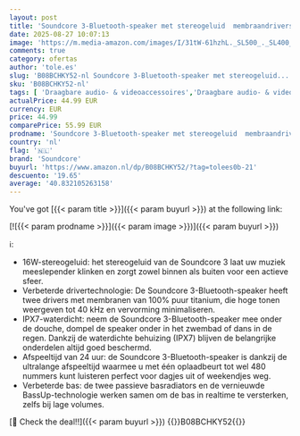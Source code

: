```yaml
---
layout: post
title: 'Soundcore 3-Bluetooth-speaker met stereogeluid  membraandrivers van puur titanium  PartyCast-technologie  BassUp  24u speeltijd  IPX7-waterdicht  app voor aangepaste EQ s  thuis  buiten  strand  park'
date: 2025-08-27 10:07:13
image: 'https://m.media-amazon.com/images/I/31tW-61hzhL._SL500_._SL400_.jpg'
comments: true
category: ofertas
author: 'tole.es'
slug: 'B08BCHKY52-nl Soundcore 3-Bluetooth-speaker met stereogeluid...'
sku: 'B08BCHKY52-nl'
tags: [ 'Draagbare audio- & videoaccessoires','Draagbare audio- & videoapparatuur','Draagbare bluetooth-luidsprekers','Draagbare luidsprekers & dokken','Elektronica','soundcore','🇳🇱', ]
actualPrice: 44.99 EUR
currency: EUR
price: 44.99
comparePrice: 55.99 EUR
prodname: 'Soundcore 3-Bluetooth-speaker met stereogeluid  membraandrivers van puur titanium  PartyCast-technologie  BassUp  24u speeltijd  IPX7-waterdicht  app voor aangepaste EQ s  thuis  buiten  strand  park'
country: 'nl'
flag: '🇳🇱'
brand: 'Soundcore'
buyurl: 'https://www.amazon.nl/dp/B08BCHKY52/?tag=tolees0b-21'
descuento: '19.65'
average: '40.832105263158'
---
```


You've got [{{< param title >}}]({{< param buyurl >}}) at the following link:

[![{{< param prodname >}}]({{< param image >}})]({{< param buyurl >}})

ℹ️:

- 16W-stereogeluid: het stereogeluid van de Soundcore 3 laat uw muziek meeslepender klinken en zorgt zowel binnen als buiten voor een actieve sfeer.
- Verbeterde drivertechnologie: De Soundcore 3-Bluetooth-speaker heeft twee drivers met membranen van 100% puur titanium, die hoge tonen weergeven tot 40 kHz en vervorming minimaliseren.
- IPX7-waterdicht: neem de Soundcore 3-Bluetooth-speaker mee onder de douche, dompel de speaker onder in het zwembad of dans in de regen. Dankzij de waterdichte behuizing (IPX7) blijven de belangrijke onderdelen altijd goed beschermd.
- Afspeeltijd van 24 uur: de Soundcore 3-Bluetooth-speaker is dankzij de ultralange afspeeltijd waarmee u met één oplaadbeurt tot wel 480 nummers kunt luisteren perfect voor dagjes uit of weekendjes weg.
- Verbeterde bas: de twee passieve basradiators en de vernieuwde BassUp-technologie werken samen om de bas in realtime te versterken, zelfs bij lage volumes.

[🛒 Check the deal!!]({{< param buyurl >}})
{{<world>}}B08BCHKY52{{</world>}}
